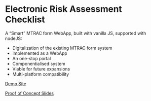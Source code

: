 Electronic Risk Assessment Checklist
=================

A  “Smart” MTRAC form WebApp, built with vanilla JS, supported with nodeJS:
- Digitalization of the existing MTRAC form system
- Implemented as a WebApp
- An one-stop portal
- Componentialised system
- Viable for future expansions
- Multi-platform compatibility

[Demo Site](https://3tpt.glitch.me/)

[Proof of Concept Slides](https://docs.google.com/presentation/d/1I3VTpmSq70egS1yNaVYm6oNYXnQSZ7QgMhNkMuqav7A/edit)
